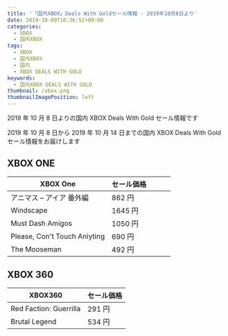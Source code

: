 ```yaml
---
title: '「国内XBOX」Deals With Goldセール情報 - 2019年10月8日より'
date: 2019-10-09T16:36:52+09:00
categories:
  - XBOX
  - 国内XBOX
tags:
  - XBOX
  - 国内XBOX
  - 国内
  - XBOX DEALS WITH GOLD
keywords:
  - 国内XBOX DEALS WITH GOLD
thumbnail: /xbox.png
thumbnailImagePosition: left
---
```


2019 年 10 月 8 日よりの国内 XBOX Deals With Gold セール情報です

<!--more-->

2019 年 10 月 8 日から 2019 年 10 月 14 日までの国内 XBOX Deals With Gold セール情報をお届けします

## XBOX ONE

| XBOX One                     | セール価格 |     |     |     |
| ---------------------------- | ---------- | --- | --- | --- |
| アニマス – アイア 番外編     | 862 円     |     |     |     |
| Windscape                    | 1645 円    |     |     |     |
| Must Dash Amigos             | 1050 円    |     |     |     |
| Please, Con't Touch Aniyting | 690 円     |     |     |     |
| The Mooseman                 | 492 円     |     |     |     |

## XBOX 360

| XBOX360                | セール価格 |
| ---------------------- | ---------- |
| Red Faction: Guerrilla | 291 円     |
| Brutal Legend          | 534 円     |
